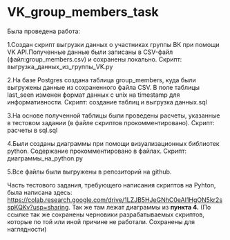 # VK_group_members_task

Была проведена работа:

1.Создан скрипт выгрузки данных о участниках группы ВК при помощи VK API.Полученные данные были записаны в CSV-файл (файл:group_members.csv) и сохранены локально. Cкрипт: выгрузка_данных_из_группы_VK.py 

2.На базе Postgres создана таблица group_members, куда были выгружены данные из сохраненного файла CSV. В поле таблицы lаst_seen изменен формат данных с unix на timestamp для информативности. Скрипт: создание таблиц и выгрузка данных.sql

3.На основе полученной таблицы были проведены расчеты, указанные в тестовом задании (в файле скриптов прокомментировано). Скрипт: расчеты в sql.sql

4.Были созданы диаграммы при помощи визуализационных библиотек python. Содержание прокомментировано в файлах. Cкрипт: диаграммы_на_python.py

5.Все файлы были выгружены в репозиторий на github.

 
Часть тестового задания, требующего написания скриптов на Pyhton, была написана здесь:
https://colab.research.google.com/drive/1LZJB5HJeGNhC0eAI1HgON5kr2sspKQKv?usp=sharing.
Так же там лежат диаграммы из **пункта 4.**
(По ссылке так же сохранены черновики разрабатываемых скриптов, которые по той или иной причине не работали. Сохранены для наглядности)
